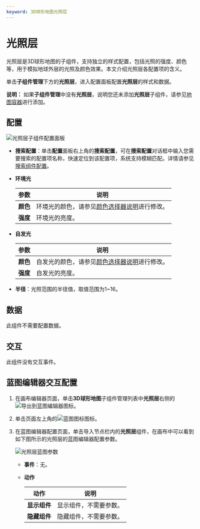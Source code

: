 ```yaml
---
keyword: 3D球形地图光照层
---
```


# 光照层

光照层是3D球形地图的子组件，支持独立的样式配置，包括光照的强度、颜色等，用于模拟地球外层的光照及颜色效果。本文介绍光照层各配置项的含义。

单击**子组件管理**下方的**光照层**，进入配置面板配置**光照层**的样式和数据。

**说明：** 如果**子组件管理**中没有**光照层**，说明您还未添加**光照层**子组件，请参见[地图容器](/intl.zh-CN/组件指南/3D球形地图/地图容器.md)进行添加。

## 配置

![光照层子组件配置面板](https://static-aliyun-doc.oss-accelerate.aliyuncs.com/assets/img/zh-CN/9078068951/p73083.png)

-   **搜索配置**：单击**配置**面板右上角的**搜索配置**，可在**搜索配置**对话框中输入您需要搜索的配置项名称，快速定位到该配置项，系统支持模糊匹配。详情请参见[搜索组件配置]()。
-   **环境光**

    |参数|说明|
    |--|--|
    |**颜色**|环境光的颜色，请参见[颜色选择器说明](/intl.zh-CN/组件指南/配置项说明.md)进行修改。|
    |**强度**|环境光的亮度。|

-   **自发光**

    |参数|说明|
    |--|--|
    |**颜色**|自发光的颜色，请参见[颜色选择器说明](/intl.zh-CN/组件指南/配置项说明.md)进行修改。|
    |**强度**|自发光的亮度。|

-   **半径**：光照范围的半径值，取值范围为1~16。

## 数据

此组件不需要配置数据。

## 交互

此组件没有交互事件。

## 蓝图编辑器交互配置

1.  在画布编辑器页面，单击**3D球形地图**子组件管理列表中**光照层**右侧的![导出到蓝图编辑器](https://static-aliyun-doc.oss-accelerate.aliyuncs.com/assets/img/zh-CN/2434449951/p89089.jpg)图标。
2.  单击页面左上角的![蓝图图标](https://static-aliyun-doc.oss-accelerate.aliyuncs.com/assets/img/zh-CN/2434449951/p89087.jpg)图标。
3.  在蓝图编辑器配置页面，单击导入节点栏内的**光照层**组件，在画布中可以看到如下图所示的光照层的蓝图编辑器配置参数。

    ![光照层蓝图参数](https://static-aliyun-doc.oss-accelerate.aliyuncs.com/assets/img/zh-CN/9078068951/p87832.jpg)

    -   **事件**：无。
    -   **动作**

        |动作|说明|
        |--|--|
        |**显示组件**|显示组件，不需要参数。|
        |**隐藏组件**|隐藏组件，不需要参数。|


